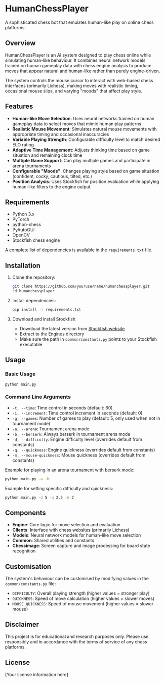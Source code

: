 # HumanChessPlayer

A sophisticated chess bot that emulates human-like play on online chess platforms.

## Overview

HumanChessPlayer is an AI system designed to play chess online while simulating human-like behaviour. It combines neural network models trained on human gameplay data with chess engine analysis to produce moves that appear natural and human-like rather than purely engine-driven.

The system controls the mouse cursor to interact with web-based chess interfaces (primarily Lichess), making moves with realistic timing, occasional mouse slips, and varying "moods" that affect play style.

## Features

- **Human-like Move Selection**: Uses neural networks trained on human gameplay data to select moves that mimic human play patterns
- **Realistic Mouse Movement**: Simulates natural mouse movements with appropriate timing and occasional inaccuracies
- **Variable Playing Strength**: Configurable difficulty level to match desired ELO rating
- **Adaptive Time Management**: Adjusts thinking time based on game situation and remaining clock time
- **Multiple Game Support**: Can play multiple games and participate in arena tournaments
- **Configurable "Moods"**: Changes playing style based on game situation (confident, cocky, cautious, tilted, etc.)
- **Position Analysis**: Uses Stockfish for position evaluation while applying human-like filters to the engine output

## Requirements

- Python 3.x
- PyTorch
- python-chess
- PyAutoGUI
- OpenCV
- Stockfish chess engine

A complete list of dependencies is available in the `requirements.txt` file.

## Installation

1. Clone the repository:
   ```bash
   git clone https://github.com/yourusername/humanchessplayer.git
   cd humanchessplayer
   ```

2. Install dependencies:
   ```bash
   pip install -r requirements.txt
   ```

3. Download and install Stockfish:
   - Download the latest version from [Stockfish website](https://stockfishchess.org/download/)
   - Extract to the Engines directory
   - Make sure the path in `common/constants.py` points to your Stockfish executable

## Usage

### Basic Usage

```bash
python main.py
```

### Command Line Arguments

- `-t, --time`: Time control in seconds (default: 60)
- `-i, --increment`: Time control increment in seconds (default: 0)
- `-g, --games`: Number of games to play (default: 5, only used when not in tournament mode)
- `-a, --arena`: Tournament arena mode
- `-b, --berserk`: Always berserk in tournament arena mode
- `-d, --difficulty`: Engine difficulty level (overrides default from constants)
- `-q, --quickness`: Engine quickness (overrides default from constants)
- `-m, --mouse-quickness`: Mouse quickness (overrides default from constants)

Example for playing in an arena tournament with berserk mode:
```bash
python main.py -a -b
```

Example for setting specific difficulty and quickness:
```bash
python main.py -d 5 -q 2.5 -m 2
```

## Components

- **Engine**: Core logic for move selection and evaluation
- **Clients**: Interface with chess websites (primarily Lichess)
- **Models**: Neural network models for human-like move selection
- **Common**: Shared utilities and constants
- **Chessimage**: Screen capture and image processing for board state recognition

## Customisation

The system's behaviour can be customised by modifying values in the `common/constants.py` file:

- `DIFFICULTY`: Overall playing strength (higher values = stronger play)
- `QUICKNESS`: Speed of move calculation (higher values = slower moves)
- `MOUSE_QUICKNESS`: Speed of mouse movement (higher values = slower mouse)

## Disclaimer

This project is for educational and research purposes only. Please use responsibly and in accordance with the terms of service of any chess platforms.

## License

[Your license information here] 